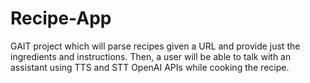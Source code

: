# Recipe-App
GAIT project which will parse recipes given a URL and provide just the ingredients and instructions. Then, a user will be able to talk with an assistant using TTS and STT OpenAI APIs while cooking the recipe.
